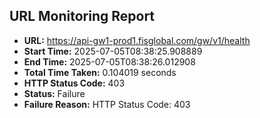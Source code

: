 ## URL Monitoring Report

- **URL:** https://api-gw1-prod1.fisglobal.com/gw/v1/health
- **Start Time:** 2025-07-05T08:38:25.908889
- **End Time:** 2025-07-05T08:38:26.012908
- **Total Time Taken:** 0.104019 seconds
- **HTTP Status Code:** 403
- **Status:** Failure
- **Failure Reason:** HTTP Status Code: 403
